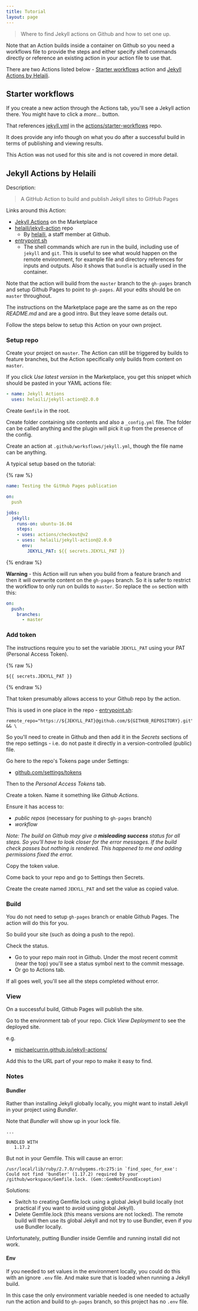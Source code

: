 ```yaml
---
title: Tutorial
layout: page
---
```


> Where to find Jekyll actions on Github and how to set one up.

Note that an Action builds inside a container on Github so you need a workflows file to provide the steps and either specify shell commands directly or reference an existing action in your action file to use that.

There are two Actions listed below - [Starter workflows](#starter-workflows) action and [Jekyll Actions by Helaili](#jekyll-actions-by-helaili).


## Starter workflows

If you create a new action through the Actions tab, you'll see a Jekyll action there. You might have to click a _more..._ button.

That references [jekyll.yml](https://github.com/actions/starter-workflows/blob/master/ci/jekyll.yml) in the [actions/starter-workflows](https://github.com/actions/starter-workflows) repo.

It does provide any info though on what you do after a successful build in terms of publishing and viewing results.

This Action was not used for this site and is not covered in more detail.


## Jekyll Actions by Helaili

Description:

> A GitHub Action to build and publish Jekyll sites to GitHub Pages

Links around this Action:

- [Jekyll Actions](https://github.com/marketplace/actions/jekyll-actions) on the Marketplace
- [helaili/jekyll-action](https://github.com/helaili/jekyll-action) repo
    - By [helaili](https://github.com/helaili), a staff member at Github.
- [entrypoint.sh](https://github.com/helaili/jekyll-action/blob/master/entrypoint.sh)
    - The shell commands which are run in the build, including use of `jekyll` and `git`. This is useful to see what would happen on the remote environment, for example file and directory references for inputs and outputs. Also it shows that `bundle` is actually used in the container.


Note that the action will build from the `master` branch to the `gh-pages` branch and setup Github Pages to point to `gh-pages`. All your edits should be on `master` throughout.

The instructions on the Marketplace page are the same as on the repo _README.md_ and are a good intro. But they leave some details out.

Follow the steps below to setup this Action on your own project.


### Setup repo

Create your project on `master`. The Action can still be triggered by builds to feature branches, but the Action specifically only builds from content on `master`.

If you click _Use latest version_ in the Marketplace, you get this snippet which should be pasted in your YAML actions file:

```yaml
- name: Jekyll Actions
  uses: helaili/jekyll-action@2.0.0
```

Create `Gemfile` in the root.

Create folder containing site contents and also a `_config.yml` file. The folder can be called anything and the plugin will pick it up from the presence of the config.

Create an action at `.github/worksflows/jekyll.yml`, though the file name can be anything.

A typical setup based on the tutorial:

{% raw %}
```yaml
name: Testing the GitHub Pages publication

on:
  push

jobs:
  jekyll:
    runs-on: ubuntu-16.04
    steps:
    - uses: actions/checkout@v2
    - uses:  helaili/jekyll-action@2.0.0
      env:
        JEKYLL_PAT: ${{ secrets.JEKYLL_PAT }}
```
{% endraw %}

**Warning** - this Action will run when you build from a feature branch and then it will overwrite content on the `gh-pages` branch. So it is safer to restrict the workflow to only run on builds to `master`. So replace the `on` section with this:


```yaml
on:
  push:
    branches:
      - master
```

### Add token

The instructions require you to set the variable `JEKYLL_PAT` using your PAT (Personal Access Token).


{% raw %}
```
${{ secrets.JEKYLL_PAT }}
```
{% endraw %}

That token presumably allows access to your Github repo by the action.

This is used in one place in the repo - [entrypoint.sh](https://github.com/helaili/jekyll-action/blob/master/entrypoint.sh):

```
remote_repo="https://${JEKYLL_PAT}@github.com/${GITHUB_REPOSITORY}.git" && \
```

 So you'll need to create in Github and then add it in the _Secrets_ sections of the repo settings - i.e. do not paste it directly in a version-controlled (public) file.

Go here to the repo's Tokens page under Settings:

- [github.com/settings/tokens](https://github.com/settings/tokens)

Then to the _Personal Access Tokens_ tab.

Create a token. Name it something like _Github Actions_.

Ensure it has access to:

- _public repos_ (necessary for pushing to `gh-pages` branch)
- _workflow_

_Note: The build on Github may give a **misleading success** status for all steps. So you'll have to look closer for the error messages. If the build check passes but nothing is rendered. This happened to me and adding permissions fixed the error._

Copy the token value.

Come back to your repo and go to Settings then Secrets.

Create the create named `JEKYLL_PAT` and set the value as copied value.

### Build

You do not need to setup `gh-pages` branch or enable Github Pages. The action will do this for you.

So build your site (such as doing a push to the repo).

Check the status.

- Go to your repo main root in Github. Under the most recent commit (near the top) you'll see a status symbol next to the commit message.
- Or go to Actions tab.

If all goes well, you'll see all the steps completed without error.

### View

On a successful build, Github Pages will publish the site.

Go to the environment tab of your repo. Click _View Deployment_ to see the deployed site.

e.g.

- [michaelcurrin.github.io/jekyll-actions/](https://michaelcurrin.github.io/jekyll-actions/)

Add this to the URL part of your repo to make it easy to find.


### Notes

#### Bundler

Rather than installing Jekyll globally locally, you might want to install Jekyll in your project using _Bundler_.

Note that _Bundler_ will show up in your lock file.

```
...

BUNDLED WITH
   1.17.2
```

But not in your Gemfile. This will cause an error:

```
/usr/local/lib/ruby/2.7.0/rubygems.rb:275:in `find_spec_for_exe': Could not find 'bundler' (1.17.2) required by your /github/workspace/Gemfile.lock. (Gem::GemNotFoundException)
```

Solutions:

- Switch to creating Gemfile.lock using a global Jekyll build locally (not practical if you want to avoid using global Jekyll).
- Delete Gemfile.lock (this means versions are not locked). The remote build will then use its global Jekyll and not try to use Bundler, even if you use Bundler locally.

Unfortunately, putting Bundler inside Gemfile and running install did not work.

#### Env

If you needed to set values in the environment locally, you could do this with an ignore `.env` file. And make sure that is loaded when running a Jekyll build.

In this case the only environment variable needed is one needed to actually run the action and build to `gh-pages` branch, so this project has no `.env` file.
